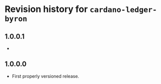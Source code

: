 # Revision history for `cardano-ledger-byron`

## 1.0.0.1

*

## 1.0.0.0

* First properly versioned release.
